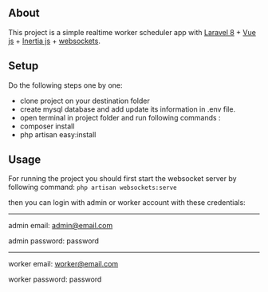 
## About
This project is a simple realtime worker scheduler app with [Laravel 8](https://github.com/laravel/laravel) + [Vue js](https://github.com/vuejs/vue) + [Inertia js](https://github.com/inertiajs) + [websockets](https://github.com/beyondcode/laravel-websockets).


## Setup
Do the following steps one by one:

- clone project on your destination folder
- create mysql database and add update its information in .env file.
- open terminal in project folder and run following commands :
- composer install
- php artisan easy:install

## Usage
For running the project you should first start the websocket server by following command:
`php artisan websockets:serve`

then you can login with admin or worker account with these credentials:

---
admin email: admin@email.com

admin password: password

---

worker email: worker@email.com

worker password: password
